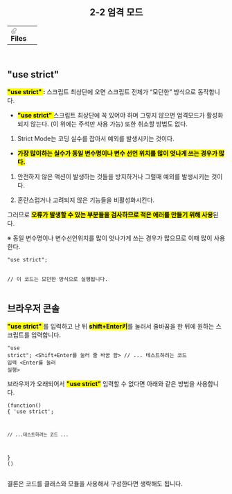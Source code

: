 <body><article id="1759463c-4060-4616-bf4b-6480981e6f53" class="page sans"><header><h1 class="page-title">2-2 엄격 모드</h1><table class="properties"><tbody><tr class="property-row property-row-file"><th><span class="icon property-icon"><svg viewBox="0 0 14 14" style="width:14px;height:14px;display:block;fill:rgba(55, 53, 47, 0.4);flex-shrink:0;-webkit-backface-visibility:hidden" class="typesFile"><path d="M5.94578,14 C4.62416,14 3.38248,13.4963 2.44892,12.585 C1.514641,11.6736 1,10.4639 1,9.17405 C1.00086108,7.88562 1.514641,6.67434 2.44892,5.76378 L7.45612,0.985988 C8.80142,-0.327216 11.1777,-0.332396 12.5354,0.992848 C13.9369,2.36163 13.9369,4.58722 12.5354,5.95418 L8.03046,10.2414 C7.16278,11.0877 5.73682,11.0894 4.86024,10.2345 C3.98394,9.37789 3.98394,7.98769 4.86024,7.1327 L6.60422,5.4317 L7.87576,6.67196 L6.13177,8.37297 C6.01668,8.48539 6.00003,8.61545 6.00003,8.68335 C6.00003,8.75083 6.01668,8.88103 6.13177,8.99429 C6.36197,9.21689 6.53749,9.21689 6.76768,8.99429 L11.2707,4.70622 C11.9645,4.03016 11.9645,2.91757 11.2638,2.23311 C10.5843,1.57007 9.40045,1.57007 8.72077,2.23311 L3.71342,7.0109 C3.12602,7.58406 2.79837,8.35435 2.79837,9.17405 C2.79837,9.99459 3.12602,10.7654 3.72045,11.3446 C4.90947,12.5062 6.98195,12.5062 8.17096,11.3446 L10.41911,9.15165 L11.6906,10.3919 L9.4425,12.585 C8.50808,13.4963 7.2664,14 5.94578,14 Z"></path></svg></span>Files</th><td></td></tr></tbody></table></header><div class="page-body"><h1 id="0c412096-462d-4c20-8e85-a31a3a43fec7" class=""><strong>&quot;use strict&quot;</strong></h1><p id="05e6a540-2b92-4675-bac5-e844a1526294" class=""><mark class="highlight-brown_background"><strong>&quot;use strict&quot; </strong></mark><strong>   : </strong>스크립트 최상단에 오면 스크립트 전체가 “모던한” 방식으로 동작합니다. </p><ul id="0cdc409d-b6a9-45d7-8833-14b8833f077f" class="bulleted-list"><li><mark class="highlight-brown_background"><strong>&quot;use strict&quot; </strong></mark> 스크립트 최상단에 꼭 있어야 하며 그렇지 않으면 엄격모드가 활성화되지 않는다. (이 위에는 주석만 사용 가능) 또한 취소할 방법도 없다.</li></ul><ol id="c9184c53-5626-4d9c-ad63-e3d844c078c9" class="numbered-list" start="1"><li>Strict Mode는 코딩 실수를 잡아서 예외를 발생시키는 것이다.</li></ol><ul id="f8fe0293-677b-480c-b438-dac1072459b7" class="bulleted-list"><li><strong><mark class="highlight-orange_background">가장 많이하는 실수가 동일 변수명이나 변수 선언 위치를 많이 엇나게 쓰는 경우가 많다.</mark></strong></li></ul><ol id="b6afad13-d3e4-4dbd-ab5f-f065c18636c8" class="numbered-list" start="1"><li>안전하지 않은 액션이 발생하는 것들을 방지하거나 그럴때 예외를 발생시키는 것이다.</li></ol><ol id="44b84683-c17b-4e0c-9306-6d15445345a7" class="numbered-list" start="2"><li>혼란스럽거나 고려되지 않은 기능들을 비활성화시킨다.</li></ol><p id="980d2fa7-d377-4071-b8b6-d06f110c557b" class="">그러므로 <mark class="highlight-orange_background"><strong>오류가 발생할 수 있는 부분들을 검사하므로 적은 에러를 만들기 위해 사용</strong></mark>된다.</p><p id="1b5c917d-6585-468a-b494-dd5853a0f41a" class="">※ 동일 변수명이나 변수선언위치를 많이 엇나가게 쓰는 경우가 많으므로 이때 많이 사용한다.</p><pre id="23f5f1e9-61bb-4015-9d83-791b1473e52f" class="code code-wrap"><code>&quot;use strict&quot;;

// 이 코드는 모던한 방식으로 실행됩니다.
</code></pre><h1 id="65fff161-da16-4e06-99d3-56c067f50393" class="">브라우저 콘솔</h1><p id="1019addf-564d-4c52-a4c4-8170e63ddaa9" class=""> <mark class="highlight-brown_background"><strong>&quot;use strict&quot; </strong></mark> 를 입력하고 난 뒤  <mark class="highlight-brown_background"><strong>shift+Enter키</strong></mark>를 눌러서 줄바꿈을 한 뒤에 원하는 스크립트를 입력합니다.</p><pre id="5f38cf03-3120-49e2-bd99-cddb9d783804" class="code code-wrap"><code>&quot;use strict&quot;; &lt;Shift+Enter를 눌러 줄 바꿈 함&gt;
// ... 테스트하려는 코드 입력
&lt;Enter를 눌러 실행&gt;</code></pre><p id="dd097b4d-70f7-48a4-ad72-8f92dce71b0a" class="">브라우저가 오래되어서  <mark class="highlight-brown_background"><strong>&quot;use strict&quot;</strong></mark> 입력할 수 없다면 아래와 같은 방법을 사용합니다.</p><pre id="5c6b1f13-2504-4d54-944e-7bad4aaa884d" class="code code-wrap"><code>(function() {
	&#x27;use strict&#x27;;

	// ...테스트하려는 코드 ...
} ()</code></pre><p id="27659af5-3ebd-4a5b-843f-8176190b8319" class="">결론은 코드를 클래스와 모듈을 사용해서 구성한다면 생략해도 됩니다.</p></div></article></body></html>